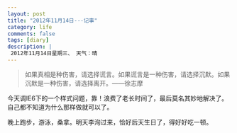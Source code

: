 ```yaml
---
layout: post
title: "2012年11月14日---记事"
category: life
comments: false
tags: [diary]
description: |
 2012年11月14日星期三、 天气：晴
---
```


> ​如果真相是种伤害，请选择谎言。如果谎言是一种伤害，请选择沉默。如果沉默是一种伤害，请选择离开。——徐志摩

今天调IE6下的一个样式问题，靠！浪费了老长时间了，最后莫名其妙地解决了。自己都不知道为什么那样做就可以了。

晚上跑步，游泳，桑拿。明天李洵过来，恰好后天生日了，得好好吃一顿。